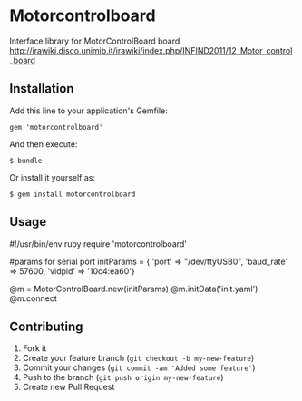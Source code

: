 # Motorcontrolboard

Interface library for MotorControlBoard board
http://irawiki.disco.unimib.it/irawiki/index.php/INFIND2011/12_Motor_control_board 

## Installation

Add this line to your application's Gemfile:

    gem 'motorcontrolboard'

And then execute:

    $ bundle

Or install it yourself as:

    $ gem install motorcontrolboard

## Usage

#!/usr/bin/env ruby
require 'motorcontrolboard'

#params for serial port
initParams = {  'port' => "/dev/ttyUSB0",
				'baud_rate' => 57600,
				'vidpid' => '10c4:ea60'}

@m = MotorControlBoard.new(initParams)
@m.initData('init.yaml')
@m.connect


## Contributing

1. Fork it
2. Create your feature branch (`git checkout -b my-new-feature`)
3. Commit your changes (`git commit -am 'Added some feature'`)
4. Push to the branch (`git push origin my-new-feature`)
5. Create new Pull Request
